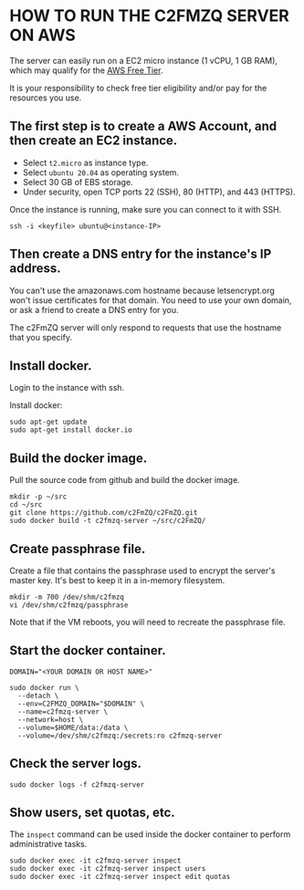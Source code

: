 # HOW TO RUN THE C2FMZQ SERVER ON AWS

The server can easily run on a EC2 micro instance (1 vCPU, 1 GB RAM), which may
qualify for the [AWS Free Tier](https://aws.amazon.com/free).

It is your responsibility to check free tier eligibility and/or pay for the
resources you use.

## The first step is to create a AWS Account, and then create an EC2 instance.

* Select `t2.micro` as instance type.
* Select `ubuntu 20.04` as operating system.
* Select 30 GB of EBS storage.
* Under security, open TCP ports 22 (SSH), 80 (HTTP), and 443 (HTTPS).

Once the instance is running, make sure you can connect to it with SSH.

```
ssh -i <keyfile> ubuntu@<instance-IP>
```

## Then create a DNS entry for the instance's IP address.

You can't use the amazonaws.com hostname because letsencrypt.org won't issue
certificates for that domain. You need to use your own domain, or ask a friend
to create a DNS entry for you.

The c2FmZQ server will only respond to requests that use the hostname that you
specify.

## Install docker.

Login to the instance with ssh.

Install docker:

```
sudo apt-get update
sudo apt-get install docker.io
```

## Build the docker image.

Pull the source code from github and build the docker image.

```
mkdir -p ~/src
cd ~/src
git clone https://github.com/c2FmZQ/c2FmZQ.git
sudo docker build -t c2fmzq-server ~/src/c2FmZQ/
```

## Create passphrase file.

Create a file that contains the passphrase used to encrypt the server's master
key. It's best to keep it in a in-memory filesystem.

```
mkdir -m 700 /dev/shm/c2fmzq
vi /dev/shm/c2fmzq/passphrase
```

Note that if the VM reboots, you will need to recreate the passphrase file.

## Start the docker container.

```
DOMAIN="<YOUR DOMAIN OR HOST NAME>"

sudo docker run \
  --detach \
  --env=C2FMZQ_DOMAIN="$DOMAIN" \
  --name=c2fmzq-server \
  --network=host \
  --volume=$HOME/data:/data \
  --volume=/dev/shm/c2fmzq:/secrets:ro c2fmzq-server
```

## Check the server logs.

```
sudo docker logs -f c2fmzq-server
```

## Show users, set quotas, etc.

The `inspect` command can be used inside the docker container to perform administrative tasks.

```
sudo docker exec -it c2fmzq-server inspect
sudo docker exec -it c2fmzq-server inspect users
sudo docker exec -it c2fmzq-server inspect edit quotas
```
